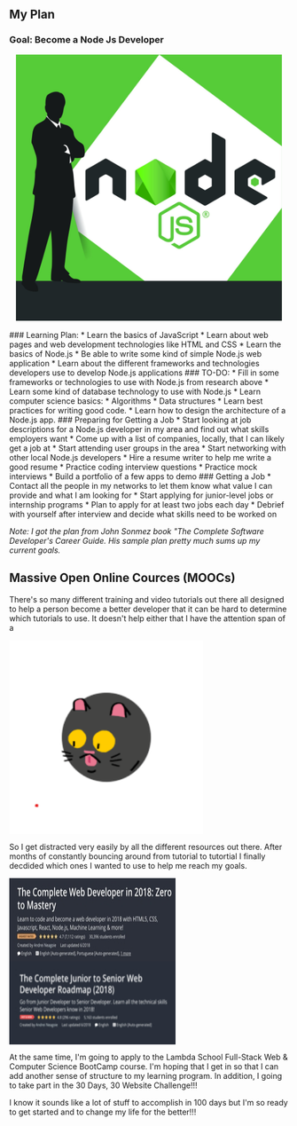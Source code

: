 ## My Plan

### Goal: Become a Node Js Developer
<p align="center">
  <img width="480" height="480" src="images/node_js.jpg">
</p>
### Learning Plan:
* Learn the basics of JavaScript
* Learn about web pages and web development technologies like HTML and CSS
* Learn the basics of Node.js
* Be able to write some kind of simple Node.js web application
* Learn about the different frameworks and technologies developers use to develop Node.js applications
### TO-DO:
* Fill in some frameworks or technologies to use with Node.js from research above
* Learn some kind of database technology to use with Node.js
* Learn computer science basics:
  * Algorithms
  * Data structures
* Learn best practices for writing good code.
* Learn how to design the architecture of a Node.js app.
### Preparing for Getting a Job
* Start looking at job descriptions for a Node.js developer in my area and find out what skills employers want
* Come up with a list of companies, locally, that I can likely get a job at
* Start attending user groups in the area
* Start networking with other local Node.js developers
* Hire a resume writer to help me write a good resume
* Practice coding interview questions
* Practice mock interviews
* Build a portfolio of a few apps to demo
### Getting a Job
* Contact all the people in my networks to let them know what value I can provide and what I am looking for
* Start applying for junior-level jobs or internship programs
* Plan to apply for at least two jobs each day
* Debrief with yourself after interview and decide what skills need to be worked on

*Note: I got the plan from John Sonmez book "The Complete Software Developer's Career Guide. His sample plan pretty much sums up my current goals.*

## Massive Open Online Cources (MOOCs)
There's so many different training and video tutorials out there all designed to help a person become a better developer that it can be hard to determine which tutorials to use. It doesn't help either that I have the attention span of a

<img align="center" width="350" height="350" src="images/small_crazy_cat.gif">

So I get distracted very easily by all the different resources out there. After months of constantly bouncing around from tutorial to tutortial I finally decdided which ones I wanted to use to help me reach my goals.

<img align="center" width="300" height="150" src="images/zero_to_master.jpg">

<img align="center" width="300" height="150" src="images/jr_to_sr.jpg">

At the same time, I'm going to apply to the Lambda School Full-Stack Web & Computer Science BootCamp course. I'm hoping that I get in so that I can add another sense of structure to my learning program. In addition, I going to take part in the 30 Days, 30 Website Challenge!!!

I know it sounds like a lot of stuff to accomplish in 100 days but I'm so ready to get started and to change my life for the better!!!